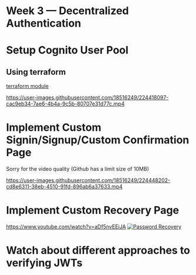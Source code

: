 # Week 3 — Decentralized Authentication

# Setup Cognito User Pool

## Using terraform 

[terraform module](../terraform/stacks/cognito/)

https://user-images.githubusercontent.com/18516249/224418097-cac9eb34-7ae6-4b4a-9c5b-80707e31d77c.mp4

# Implement Custom Signin/Signup/Custom Confirmation Page

Sorry for the video quality (Github has a limit size of 10MB)

https://user-images.githubusercontent.com/18516249/224448202-cd8e6311-38eb-4510-91fd-896ab6a37633.mp4

# Implement Custom Recovery Page	

https://www.youtube.com/watch?v=aDf5nvEEiJA
[![Password Recovery](https://img.youtube.com/vi/aDf5nvEEiJA/0.jpg)](https://www.youtube.com/watch?v=aDf5nvEEiJA)

# Watch about different approaches to verifying JWTs


